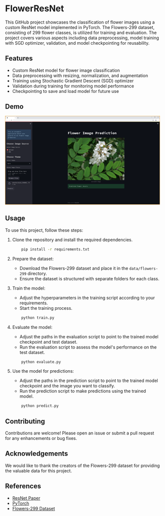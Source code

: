 # FlowerResNet

This GitHub project showcases the classification of flower images using a custom ResNet model implemented in PyTorch. The Flowers-299 dataset, consisting of 299 flower classes, is utilized for training and evaluation. The project covers various aspects including data preprocessing, model training with SGD optimizer, validation, and model checkpointing for reusability.

## Features
- Custom ResNet model for flower image classification
- Data preprocessing with resizing, normalization, and augmentation
- Training using Stochastic Gradient Descent (SGD) optimizer
- Validation during training for monitoring model performance
- Checkpointing to save and load model for future use

## Demo  
![App Screenshot](images/screenshot.png)  

## Usage
To use this project, follow these steps:

1. Clone the repository and install the required dependencies.

    ~~~bash  
        pip install -r requirements.txt
    ~~~
2. Prepare the dataset:
   - Download the Flowers-299 dataset and place it in the `data/flowers-299` directory.
   - Ensure the dataset is structured with separate folders for each class.

3. Train the model:
   - Adjust the hyperparameters in the training script according to your requirements.
   - Start the training process.

    ~~~bash  
        python train.py
    ~~~

4. Evaluate the model:
   - Adjust the paths in the evaluation script to point to the trained model checkpoint and test dataset.
   - Run the evaluation script to assess the model's performance on the test dataset.

    ~~~bash  
        python evaluate.py
    ~~~

5. Use the model for predictions:
   - Adjust the paths in the prediction script to point to the trained model checkpoint and the image you want to classify.
   - Run the prediction script to make predictions using the trained model.

    ~~~bash  
        python predict.py
    ~~~
## Contributing
Contributions are welcome! Please open an issue or submit a pull request for any enhancements or bug fixes.

## Acknowledgements
We would like to thank the creators of the Flowers-299 dataset for providing the valuable data for this project.

## References
- [ResNet Paper](https://arxiv.org/abs/1512.03385)
- [PyTorch](https://pytorch.org/)
- [Flowers-299 Dataset](https://www.kaggle.com/datasets/bogdancretu/flower299)